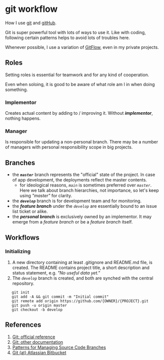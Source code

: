 # git workflow

How I use [git](https://git-scm.com/) and [gitHub](https://github.com/).

Git is super powerful tool with lots of ways to use it. Like with coding,
following certain patterns helps to avoid lots of troubles here.

Whenever possible, I use a variation of
[GitFlow](https://www.atlassian.com/git/tutorials/comparing-workflows/gitflow-workflow),
even in my private projects.

## Roles
Setting roles is essential for teamwork and for any kind of cooperation.

Even when soloing, it is good to be aware of what role am I in when doing something.

### Implementor
Creates actual content by adding to / improving it. Without _**implementor**_, nothing happens.

### Manager
Is responsible for updating a non-personal branch. There may be a number of managers with personal
responsibility scope in big projects.

## Branches
   * the _**`master`**_ branch represents the "official" state of the project. In case of app development,
   the deployments reflect the master contents.
      - for ideological reasons, _`main`_ is sometimes preferred over _`master`_.
      Here we talk about branch hierarchies, not importance, so let's keep using  _"master"_ for clarity. 
   * the _**`develop`**_ branch is for development team and for monitoring.
   * the _**feature branch**_ under the _`develop`_ are essentially bound to an issue list ticket or alike.
   * the _**personal branch**_ is exclusively owned by an implementor. It may emerge from a _feature branch_ or
   be a _feature branch_ itself.
   
## Workflows

### Initializing
1. A new directory containing at least .gitignore and README.md file, is created. The README contains
project title, a short description and status statement, e.g. _"No useful data yet."_
1. The _`develop`_ branch is created, and both are synched with the central repository.
```
   git init
   git add -A && git commit -m "Initial commit"
   git remote add origin https://github.com/{OWNER}/{PROJECT}.git
   git push -u origin master
   git checkout -b develop
```


## References
   1. [Git: official reference](https://git-scm.com/docs/)
   1. [Git: other documentation](https://git-scm.com/doc/)
   1. [Patterns for Managing Source Code Branches](https://martinfowler.com/articles/branching-patterns.html)
   1. [Git (at) Atlassian Bitbucket](https://www.atlassian.com/git)
